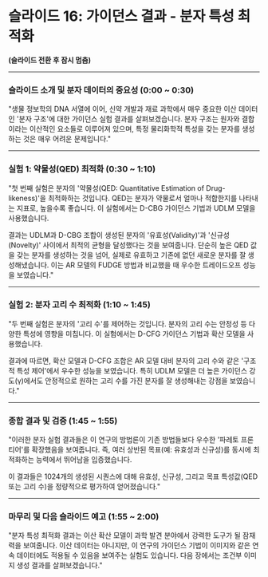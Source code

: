 # 슬라이드 16: 가이던스 결과 - 분자 특성 최적화

**(슬라이드 전환 후 잠시 멈춤)**

---

### **슬라이드 소개 및 분자 데이터의 중요성 (0:00 ~ 0:30)**

"생물 정보학의 DNA 서열에 이어, 신약 개발과 재료 과학에서 매우 중요한 이산 데이터인 '분자 구조'에 대한 가이던스 실험 결과를 살펴보겠습니다. 분자 구조는 원자와 결합이라는 이산적인 요소들로 이루어져 있으며, 특정 물리화학적 특성을 갖는 분자를 생성하는 것은 매우 어려운 문제입니다."

---

### **실험 1: 약물성(QED) 최적화 (0:30 ~ 1:10)**

"첫 번째 실험은 분자의 '약물성(QED: Quantitative Estimation of Drug-likeness)'을 최적화하는 것입니다. QED는 분자가 약물로서 얼마나 적합한지를 나타내는 지표로, 높을수록 좋습니다. 이 실험에서는 D-CBG 가이던스 기법과 UDLM 모델을 사용했습니다.

결과는 UDLM과 D-CBG 조합이 생성된 분자의 '유효성(Validity)'과 '신규성(Novelty)' 사이에서 최적의 균형을 달성했다는 것을 보여줍니다. 단순히 높은 QED 값을 갖는 분자를 생성하는 것을 넘어, 실제로 유효하고 기존에 없던 새로운 분자를 잘 생성해냈습니다. 이는 AR 모델의 FUDGE 방법과 비교했을 때 우수한 트레이드오프 성능을 보였습니다."

---

### **실험 2: 분자 고리 수 최적화 (1:10 ~ 1:45)**

"두 번째 실험은 분자의 '고리 수'를 제어하는 것입니다. 분자의 고리 수는 안정성 등 다양한 특성에 영향을 미칩니다. 이 실험에서는 D-CFG 가이던스 기법과 확산 모델을 사용했습니다.

결과에 따르면, 확산 모델과 D-CFG 조합은 AR 모델 대비 분자의 고리 수와 같은 '구조적 특성 제어'에서 우수한 성능을 보였습니다. 특히 UDLM 모델은 더 높은 가이던스 강도(γ)에서도 안정적으로 원하는 고리 수를 가진 분자를 잘 생성해내는 강점을 보였습니다."

---

### **종합 결과 및 검증 (1:45 ~ 1:55)**

"이러한 분자 실험 결과들은 이 연구의 방법론이 기존 방법들보다 우수한 '파레토 프론티어'를 확장했음을 보여줍니다. 즉, 여러 상반된 목표(예: 유효성과 신규성)를 동시에 최적화하는 능력에서 뛰어남을 입증했습니다.

이 결과들은 1024개의 생성된 시퀀스에 대해 유효성, 신규성, 그리고 목표 특성값(QED 또는 고리 수)을 정량적으로 평가하여 얻어졌습니다."

---

### **마무리 및 다음 슬라이드 예고 (1:55 ~ 2:00)**

"분자 특성 최적화 결과는 이산 확산 모델이 과학 발견 분야에서 강력한 도구가 될 잠재력을 보여줍니다. 이산 데이터는 아니지만, 이 연구의 가이던스 기법이 이미지와 같은 연속 데이터에도 적용될 수 있음을 보여주는 실험도 있습니다. 다음 장에서는 조건부 이미지 생성 결과를 살펴보겠습니다."

